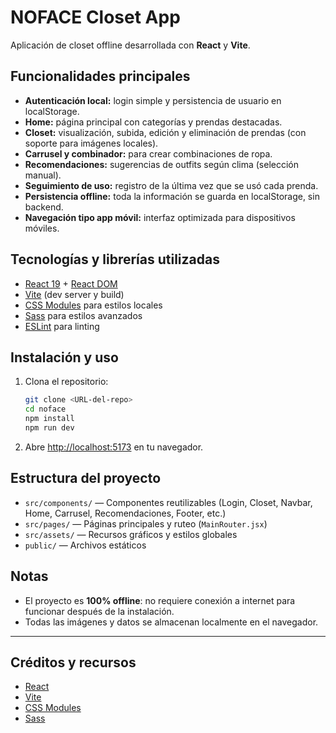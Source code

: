 # NOFACE Closet App

Aplicación de closet offline desarrollada con **React** y **Vite**.

## Funcionalidades principales

- **Autenticación local:** login simple y persistencia de usuario en localStorage.
- **Home:** página principal con categorías y prendas destacadas.
- **Closet:** visualización, subida, edición y eliminación de prendas (con soporte para imágenes locales).
- **Carrusel y combinador:** para crear combinaciones de ropa.
- **Recomendaciones:** sugerencias de outfits según clima (selección manual).
- **Seguimiento de uso:** registro de la última vez que se usó cada prenda.
- **Persistencia offline:** toda la información se guarda en localStorage, sin backend.
- **Navegación tipo app móvil:** interfaz optimizada para dispositivos móviles.

## Tecnologías y librerías utilizadas

- [React 19](https://react.dev/) + [React DOM](https://react.dev/learn/react-dom)
- [Vite](https://vitejs.dev/) (dev server y build)
- [CSS Modules](https://github.com/css-modules/css-modules) para estilos locales
- [Sass](https://sass-lang.com/) para estilos avanzados
- [ESLint](https://eslint.org/) para linting

## Instalación y uso

1. Clona el repositorio:
	```bash
	git clone <URL-del-repo>
	cd noface
	npm install
	npm run dev
	```
2. Abre [http://localhost:5173](http://localhost:5173) en tu navegador.

## Estructura del proyecto

- `src/components/` — Componentes reutilizables (Login, Closet, Navbar, Home, Carrusel, Recomendaciones, Footer, etc.)
- `src/pages/` — Páginas principales y ruteo (`MainRouter.jsx`)
- `src/assets/` — Recursos gráficos y estilos globales
- `public/` — Archivos estáticos

## Notas

- El proyecto es **100% offline**: no requiere conexión a internet para funcionar después de la instalación.
- Todas las imágenes y datos se almacenan localmente en el navegador.

---

## Créditos y recursos

- [React](https://react.dev/)
- [Vite](https://vitejs.dev/)
- [CSS Modules](https://github.com/css-modules/css-modules)
- [Sass](https://sass-lang.com/)

